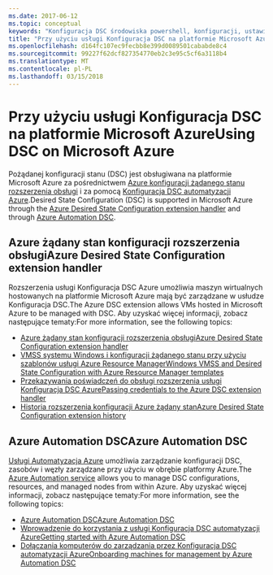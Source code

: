 ```yaml
---
ms.date: 2017-06-12
ms.topic: conceptual
keywords: "Konfiguracja DSC środowiska powershell, konfiguracji, ustawienia"
title: "Przy użyciu usługi Konfiguracja DSC na platformie Microsoft Azure"
ms.openlocfilehash: d164fc107ec9fecbb8e399d0089501cababde8c4
ms.sourcegitcommit: 99227f62dcf827354770eb2c3e95c5cf6a3118b4
ms.translationtype: MT
ms.contentlocale: pl-PL
ms.lasthandoff: 03/15/2018
---
```

# <a name="using-dsc-on-microsoft-azure"></a><span data-ttu-id="fc97e-103">Przy użyciu usługi Konfiguracja DSC na platformie Microsoft Azure</span><span class="sxs-lookup"><span data-stu-id="fc97e-103">Using DSC on Microsoft Azure</span></span>

<span data-ttu-id="fc97e-104">Pożądanej konfiguracji stanu (DSC) jest obsługiwana na platformie Microsoft Azure za pośrednictwem [Azure konfiguracji żądanego stanu rozszerzenia obsługi](/azure/virtual-machines/virtual-machines-windows-extensions-dsc-overview) i za pomocą [Konfiguracja DSC automatyzacji Azure](/azure/automation/automation-dsc-overview).</span><span class="sxs-lookup"><span data-stu-id="fc97e-104">Desired State Configuration (DSC) is supported in Microsoft Azure through the [Azure Desired State Configuration extension handler](/azure/virtual-machines/virtual-machines-windows-extensions-dsc-overview) and through [Azure Automation DSC](/azure/automation/automation-dsc-overview).</span></span>

## <a name="azure-desired-state-configuration-extension-handler"></a><span data-ttu-id="fc97e-105">Azure żądany stan konfiguracji rozszerzenia obsługi</span><span class="sxs-lookup"><span data-stu-id="fc97e-105">Azure Desired State Configuration extension handler</span></span>

<span data-ttu-id="fc97e-106">Rozszerzenia usługi Konfiguracja DSC Azure umożliwia maszyn wirtualnych hostowanych na platformie Microsoft Azure mają być zarządzane w usłudze Konfiguracja DSC.</span><span class="sxs-lookup"><span data-stu-id="fc97e-106">The Azure DSC extension allows VMs hosted in Microsoft Azure to be managed with DSC.</span></span> <span data-ttu-id="fc97e-107">Aby uzyskać więcej informacji, zobacz następujące tematy:</span><span class="sxs-lookup"><span data-stu-id="fc97e-107">For more information, see the following topics:</span></span>

- [<span data-ttu-id="fc97e-108">Azure żądany stan konfiguracji rozszerzenia obsługi</span><span class="sxs-lookup"><span data-stu-id="fc97e-108">Azure Desired State Configuration extension handler</span></span>](/azure/virtual-machines/virtual-machines-windows-extensions-dsc-overview)
- [<span data-ttu-id="fc97e-109">VMSS systemu Windows i konfiguracji żądanego stanu przy użyciu szablonów usługi Azure Resource Manager</span><span class="sxs-lookup"><span data-stu-id="fc97e-109">Windows VMSS and Desired State Configuration with Azure Resource Manager templates</span></span>](/azure/virtual-machines/virtual-machines-windows-extensions-dsc-template)
- [<span data-ttu-id="fc97e-110">Przekazywania poświadczeń do obsługi rozszerzenia usługi Konfiguracja DSC Azure</span><span class="sxs-lookup"><span data-stu-id="fc97e-110">Passing credentials to the Azure DSC extension handler</span></span>](/azure/virtual-machines/virtual-machines-windows-extensions-dsc-credentials)
- [<span data-ttu-id="fc97e-111">Historia rozszerzenia konfiguracji Azure żądany stan</span><span class="sxs-lookup"><span data-stu-id="fc97e-111">Azure Desired State Configuration extension history</span></span>](azureDscexthistory.md)

## <a name="azure-automation-dsc"></a><span data-ttu-id="fc97e-112">Azure Automation DSC</span><span class="sxs-lookup"><span data-stu-id="fc97e-112">Azure Automation DSC</span></span>

<span data-ttu-id="fc97e-113">[Usługi Automatyzacja Azure](/services/automation/) umożliwia zarządzanie konfiguracji DSC, zasobów i węzły zarządzane przy użyciu w obrębie platformy Azure.</span><span class="sxs-lookup"><span data-stu-id="fc97e-113">The [Azure Automation service](/services/automation/) allows you to manage DSC configurations, resources, and managed nodes from within Azure.</span></span> <span data-ttu-id="fc97e-114">Aby uzyskać więcej informacji, zobacz następujące tematy:</span><span class="sxs-lookup"><span data-stu-id="fc97e-114">For more information, see the following topics:</span></span>

- [<span data-ttu-id="fc97e-115">Azure Automation DSC</span><span class="sxs-lookup"><span data-stu-id="fc97e-115">Azure Automation DSC</span></span>](/azure/automation/automation-dsc-overview)
- [<span data-ttu-id="fc97e-116">Wprowadzenie do korzystania z usługi Konfiguracja DSC automatyzacji Azure</span><span class="sxs-lookup"><span data-stu-id="fc97e-116">Getting started with Azure Automation DSC</span></span>](/azure/automation/automation-dsc-getting-started)
- [<span data-ttu-id="fc97e-117">Dołączania komputerów do zarządzania przez Konfiguracja DSC automatyzacji Azure</span><span class="sxs-lookup"><span data-stu-id="fc97e-117">Onboarding machines for management by Azure Automation DSC</span></span>](/azure/automation/automation-dsc-onboarding)


